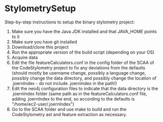 # StylometrySetup
Step-by-step instructions to setup the binary stylometry project:
1.  Make sure you have the Java JDK installed and that JAVA_HOME points to it
2.  Make sure you have git installed
3.  Download/clone this project
4.  Run the appropriate version of the build script (depending on your OS)
5.  Acquire data
6.  Edit the file featureCalculators.conf in the config folder of the SCAA of the CodeStylometry project to fix any deviations from the defaults (should mostly be username change, possibly a language change, possibly change the data directory, and possibly change the location of .joernIndex - do not include .joernIndex in the path!)
7.  Edit the neo4j configuration files to indicate that the data directory is the .joernIndex folder (same path as in the featureCalculators.conf file, adding .joernIndex to the end, so according to the defaults is "/home/ec2-user/.joernIndex")
8.  Go to the SCAA folder and use make to build and run the CodeStylometry ast and feature extraction as necessary.

